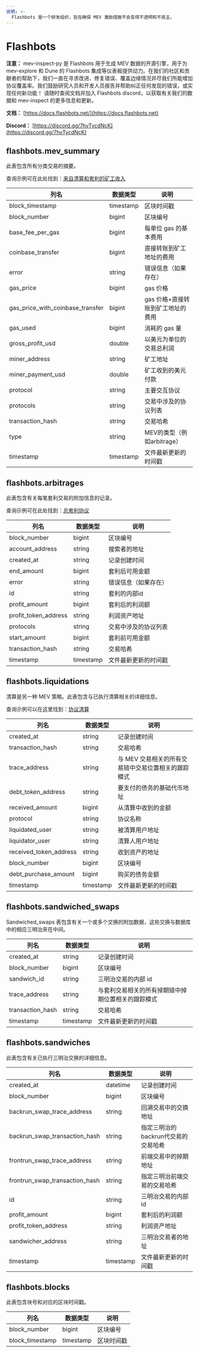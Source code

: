 ```yaml
---
说明: >-
  Flashbots 是一个研发组织，旨在确保 MEV 激励措施不会变得不透明和不民主。
---
```


# Flashbots

**注意：** mev-inspect-py 是 Flashbots 用于生成 MEV 数据的开源引擎，用于为 mev-explore 和 Dune 的 Flashbots 集成等仪表板提供动力。在我们的社区和贡献者的帮助下，我们一直在寻求改进、修复错误、覆盖边缘情况并尽我们所能增加协议覆盖率。我们鼓励研究人员和开发人员报告并帮助纠正任何发现的错误，或实现任何新功能！ 请随时查阅文档并加入 Flashbots discord，以获取有关我们的数据和 mev-inspect 的更多信息和更新。

**文档：** [https://docs.flashbots.net/](https://docs.flashbots.net)

**Discord：** [https://discord.gg/7hvTycdNcK](https://discord.gg/7hvTycdNcK)

## **flashbots.mev\_summary**

此表包含所有分类交易的摘要。

查询示例可在此处找到：[来自清算和套利的矿工收入](https://dune.com/queries/625974/1167301)

| **列名**                      | **数据类型**  | **说明**                                        |
| ------------------------------------ | --------- | ------------------------------------------------------ |
| block\_timestamp                     | timestamp | 区块时间戳                                        |
| block\_number                        | bigint    | 区块编号                                           |
| base\_fee\_per\_gas                  | bigint    | 每单位 gas 的基本费用                                       |
| coinbase\_transfer                   | bigint    | 直接转账到矿工地址的费用                    |
| error                                | string    | 错误信息（如果存在）                                        |
| gas\_price                           | bigint    | gas 价格                                       |
| gas\_price\_with\_coinbase\_transfer | bigint    | gas 价格+直接转账到矿工地址的费用     |
| gas\_used                            | bigint    | 消耗的 gas 量                                    |
| gross\_profit\_usd                   | double    | 以美元为单位的交易总利润               |
| miner\_address                       | string    | 矿工地址                                 |
| miner\_payment\_usd                  | double    | 矿工收到的美元付款                  |
| protocol                             | string    | 主要交互协议                              |
| protocols                            | string    | 交易中涉及的协议列表          |
| transaction\_hash                    | string    | 交易哈希                                |
| type                                 | string    | MEV的类型（例如arbitrage）                       |
| timestamp                            | timestamp | 文件最新更新的时间戳             |

## **flashbots.arbitrages**

此表包含有关每笔套利交易的附加信息的记录。

查询示例可在此处找到：[总套利协议](https://dune.com/queries/626076/1167481)

| **列名**        | **数据类型**  | **说明**                               |
| ---------------------- | --------- | --------------------------------------------- |
| block\_number          | bigint    | 区块编号                                  |
| account\_address       | string    | 搜索者的地址                       |
| created\_at            | string    | 记录创建时间                   |
| end\_amount            | bigint    | 套利后可用金额          |
| error                  | string    | 错误信息（如果存在）         |
| id                     | string    | 套利的内部id                  |
| profit\_amount         | bigint    | 套利后的利润额             |
| profit\_token\_address | string    | 利润资产地址                  |
| protocols              | string    | 交易中涉及的协议列表 |
| start\_amount          | bigint    | 套利前可用金额         |
| transaction\_hash      | string    | 交易哈希                       |
| timestamp              | timestamp | 文件最新更新的时间戳    |

## **flashbots.liquidations**

清算是另一种 MEV 策略。此表包含与已执行清算相关的详细信息。

查询示例可以在这里找到：[协议清算](https://dune.com/queries/625715/1166880)

| **列名**          | **数据类型**  | **说明**                                                                                                     |
| ------------------------ | --------- | ------------------------------------------------------------------------------------------------------------------- |
| created\_at              | string    | 记录创建时间                                                                                        |
| transaction\_hash        | string    | 交易哈希                                                                                                    |
| trace\_address           | string    | 与 MEV 交易相关的所有交易链中交易位置相关的跟踪模式        |
| debt\_token\_address     | string    | 要支付的债务的基础代币地址                                                                         |
| received\_amount         | bigint    | 从清算中收到的金额                                                                                |
| protocol                 | string    | 协议名称                                                                                                       |
| liquidated\_user         | string    | 被清算用户地址                                                                                      |
| liquidator\_user         | string    | 清算人用户地址                                                                                      |
| received\_token\_address | string    | 收到资产的地址                                                                                       |
| block\_number            | bigint    | 区块编号                                                                                                        |
| debt\_purchase\_amount   | bigint    | 购买的债务金额                                                                                            |
| timestamp                | timestamp | 文件最新更新的时间戳                                                                          |

## **flashbots.sandwiched\_swaps**

Sandwiched\_swaps 表包含有关一个或多个交换的附加数据，这些交换与数据库中的相应三明治夹在中间。

| **列名**   | **数据类型**  | **说明**                                                                                             |
| ----------------- | --------- | ----------------------------------------------------------------------------------------------------------- |
| created\_at       | string    | 记录创建时间                                                                               |
| block\_number     | bigint    | 区块编号                                                                                                |
| sandwich\_id      | string    | 三明治交易的内部 id                                                                         |
| trace\_address    | string    | 与套利交易相关的所有掉期链中掉期位置相关的跟踪模式 |
| transaction\_hash | string    | 交易哈希                                                                                            |
| timestamp         | timestamp | 文件最新更新的时间戳                                                                  |

## **flashbots.sandwiches**

此表包含有关已执行三明治交换的详细信息。

| **列名**                   | **数据类型**  | **说明**                                                 |
| --------------------------------- | --------- | --------------------------------------------------------------- |
| created\_at                       | datetime  | 记录创建时间                                    |
| block\_number                     | bigint    | 区块编号                                                    |
| backrun\_swap\_trace\_address     | string    | 回溯交易中的交换地址                  |
| backrun\_swap\_transaction\_hash  | string    | 指定三明治的backrun代交易的交易哈希  |
| frontrun\_swap\_trace\_address    | string    | 前端交易中的掉期地址                 |
| frontrun\_swap\_transaction\_hash | string    | 指定三明治前端交易的交易哈希 |
| id                                | string    | 三明治交易的内部 id                                     |
| profit\_amount                    | bigint    | 套利后的利润额                              |
| profit\_token\_address            | string    | 利润资产地址                                     |
| sandwicher\_address               | string    | 三明治交易者的地址                                       |
| timestamp                         | timestamp | 文件最新更新的时间戳                      |

## **flashbots.blocks**

此表包含块号和对应的区块时间戳。

| **列名**  | **数据类型**  | **说明** |
| ---------------- | --------- | --------------- |
| block\_number    | bigint    | 区块编号    |
| block\_timestamp | timestamp | 区块时间戳 |
